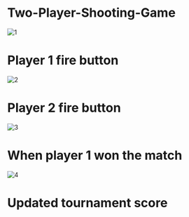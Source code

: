 # Two-Player-Shooting-Game
![1](https://user-images.githubusercontent.com/58084456/149608163-6e6b2281-500a-4fa6-ab89-819ae1d4fd2d.png)
# Player 1 fire button
![2](https://user-images.githubusercontent.com/58084456/149608217-353c8224-26cc-4943-a869-abff1669f15e.png)
# Player 2 fire button
![3](https://user-images.githubusercontent.com/58084456/149608267-53d6fc1c-89f8-4f2f-b762-64540a848360.png)
# When player 1 won the match
![4](https://user-images.githubusercontent.com/58084456/149608307-c3de70bb-47e2-4fae-adda-e12890a06bdc.png)
# Updated tournament score
